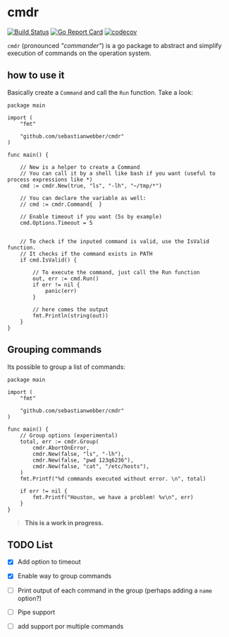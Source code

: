 # cmdr
[![Build Status](https://travis-ci.org/sebastianwebber/cmdr.svg?branch=master)](https://travis-ci.org/sebastianwebber/cmdr) [![Go Report Card](https://goreportcard.com/badge/github.com/sebastianwebber/cmdr)](https://goreportcard.com/report/github.com/sebastianwebber/cmdr) [![codecov](https://codecov.io/gh/sebastianwebber/cmdr/branch/master/graph/badge.svg)](https://codecov.io/gh/sebastianwebber/cmdr) 


`cmdr` (pronounced  _"commander"_) is a go package to abstract and simplify execution of commands on the operation system. 

## how to use it

Basically create a `Command` and call the `Run` function. Take a look:

```golang
package main

import (
    "fmt"

    "github.com/sebastianwebber/cmdr"
)

func main() {
    
    // New is a helper to create a Command
    // You can call it by a shell like bash if you want (useful to process expressions like *)
    cmd := cmdr.New(true, "ls", "-lh", "~/tmp/*")
    
    // You can declare the variable as well:
    // cmd := cmdr.Command{  }

    // Enable timeout if you want (5s by example)
    cmd.Options.Timeout = 5


    // To check if the inputed command is valid, use the IsValid function.
    // It checks if the command exists in PATH
    if cmd.IsValid() {

        // To execute the command, just call the Run function
        out, err := cmd.Run()
        if err != nil {
            panic(err)
        }
        
        // here comes the output
        fmt.Println(string(out))
    }
}
```

## Grouping commands

Its possible to group a list of commands:

```golang
package main

import (
    "fmt"

    "github.com/sebastianwebber/cmdr"
)

func main() {
    // Group options (experimental)
    total, err := cmdr.Group(
        cmdr.AbortOnError,
		cmdr.New(false, "ls", "-lh"),
		cmdr.New(false, "pwd 123q6236"),
		cmdr.New(false, "cat", "/etc/hosts"),
	)
	fmt.Printf("%d commands executed without error. \n", total)

	if err != nil {
        fmt.Printf("Houston, we have a problem! %v\n", err)
	}
}
```
> **This is a work in progress.** 


## TODO List

- [x] Add option to timeout
- [x] Enable way to group commands
- [ ] Print output of each command in the group (perhaps adding a `name` option?)
- [ ] Pipe support
- [ ] add support por multiple commands

